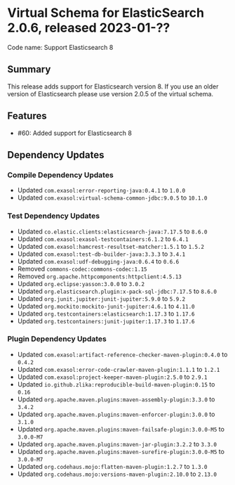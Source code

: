 # Virtual Schema for ElasticSearch 2.0.6, released 2023-01-??

Code name: Support Elasticsearch 8

## Summary

This release adds support for Elasticsearch version 8. If you use an older version of Elasticsearch please use version 2.0.5 of the virtual schema.

## Features

* #60: Added support for Elasticsearch 8

## Dependency Updates

### Compile Dependency Updates

* Updated `com.exasol:error-reporting-java:0.4.1` to `1.0.0`
* Updated `com.exasol:virtual-schema-common-jdbc:9.0.5` to `10.1.0`

### Test Dependency Updates

* Updated `co.elastic.clients:elasticsearch-java:7.17.5` to `8.6.0`
* Updated `com.exasol:exasol-testcontainers:6.1.2` to `6.4.1`
* Updated `com.exasol:hamcrest-resultset-matcher:1.5.1` to `1.5.2`
* Updated `com.exasol:test-db-builder-java:3.3.3` to `3.4.1`
* Updated `com.exasol:udf-debugging-java:0.6.4` to `0.6.6`
* Removed `commons-codec:commons-codec:1.15`
* Removed `org.apache.httpcomponents:httpclient:4.5.13`
* Updated `org.eclipse:yasson:3.0.0` to `3.0.2`
* Updated `org.elasticsearch.plugin:x-pack-sql-jdbc:7.17.5` to `8.6.0`
* Updated `org.junit.jupiter:junit-jupiter:5.9.0` to `5.9.2`
* Updated `org.mockito:mockito-junit-jupiter:4.6.1` to `4.11.0`
* Updated `org.testcontainers:elasticsearch:1.17.3` to `1.17.6`
* Updated `org.testcontainers:junit-jupiter:1.17.3` to `1.17.6`

### Plugin Dependency Updates

* Updated `com.exasol:artifact-reference-checker-maven-plugin:0.4.0` to `0.4.2`
* Updated `com.exasol:error-code-crawler-maven-plugin:1.1.1` to `1.2.1`
* Updated `com.exasol:project-keeper-maven-plugin:2.5.0` to `2.9.1`
* Updated `io.github.zlika:reproducible-build-maven-plugin:0.15` to `0.16`
* Updated `org.apache.maven.plugins:maven-assembly-plugin:3.3.0` to `3.4.2`
* Updated `org.apache.maven.plugins:maven-enforcer-plugin:3.0.0` to `3.1.0`
* Updated `org.apache.maven.plugins:maven-failsafe-plugin:3.0.0-M5` to `3.0.0-M7`
* Updated `org.apache.maven.plugins:maven-jar-plugin:3.2.2` to `3.3.0`
* Updated `org.apache.maven.plugins:maven-surefire-plugin:3.0.0-M5` to `3.0.0-M7`
* Updated `org.codehaus.mojo:flatten-maven-plugin:1.2.7` to `1.3.0`
* Updated `org.codehaus.mojo:versions-maven-plugin:2.10.0` to `2.13.0`
